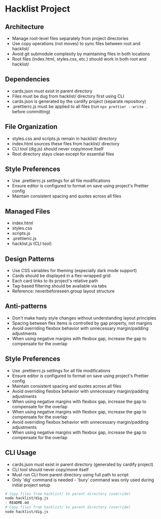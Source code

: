 # Hacklist Project

## Architecture

- Manage root-level files separately from project directories
- Use copy operations (not moves) to sync files between root and hacklist/
- Avoid git submodule complexity by maintaining files in both locations
- Root files (index.html, styles.css, etc.) should work in both root and hacklist/

## Dependencies

- cards.json must exist in parent directory
- Files must be dug from hacklist/ directory first using CLI
- cards.json is generated by the cardify project (separate repository)
- .prettierrc.js must be applied to all files (run `npx prettier --write .` before committing)

## File Organization
- styles.css and scripts.js remain in hacklist/ directory
- index.html sources these files from hacklist/ directory
- CLI tool (dig.js) should never copy/move itself
- Root directory stays clean except for essential files

## Style Preferences

- Use .prettierrc.js settings for all file modifications
- Ensure editor is configured to format on save using project's Prettier config
- Maintain consistent spacing and quotes across all files

## Managed Files

- index.html
- styles.css
- scripts.js
- .prettierrc.js
- hacklist.js (CLI tool)

## Design Patterns

- Use CSS variables for theming (especially dark mode support)
- Cards should be displayed in a flex-wrapped grid
- Each card links to its project's relative path
- Tag-based filtering should be available via tabs
- Reference: neverbeforeseen.group layout structure

## Anti-patterns

- Don't make hasty style changes without understanding layout principles
- Spacing between flex items is controlled by gap property, not margins
- Avoid overriding flexbox behavior with unnecessary margin/padding adjustments
- When using negative margins with flexbox gap, increase the gap to compensate for the overlap

## Style Preferences

- Use .prettierrc.js settings for all file modifications
- Ensure editor is configured to format on save using project's Prettier config
- Maintain consistent spacing and quotes across all files
- Avoid overriding flexbox behavior with unnecessary margin/padding adjustments
- When using negative margins with flexbox gap, increase the gap to compensate for the overlap
- When using negative margins with flexbox gap, increase the gap to compensate for the overlap
- Avoid overriding flexbox behavior with unnecessary margin/padding adjustments
- When using negative margins with flexbox gap, increase the gap to compensate for the overlap

## CLI Usage

- cards.json must exist in parent directory (generated by cardify project)
- CLI tool should never copy/move itself
- Must run CLI from parent directory using full path to script
- Only 'dig' command is needed - 'bury' command was only used during initial project setup

```bash
# Copy files from hacklist/ to parent directory (override)
node hacklist/dig.js
- README.md
# Copy files from hacklist/ to parent directory (override)
node hacklist/dig.js
```
